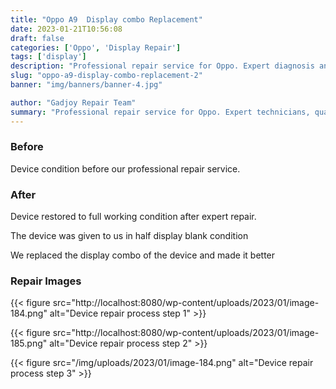 ```yaml
---
title: "Oppo A9  Display combo Replacement"
date: 2023-01-21T10:56:08
draft: false
categories: ['Oppo', 'Display Repair']
tags: ['display']
description: "Professional repair service for Oppo. Expert diagnosis and quality repairs in Bangalore."
slug: "oppo-a9-display-combo-replacement-2"
banner: "img/banners/banner-4.jpg"

author: "Gadjoy Repair Team"
summary: "Professional repair service for Oppo. Expert technicians, quality parts, warranty included."
---
```


### Before

Device condition before our professional repair service.

### After

Device restored to full working condition after expert repair.

The device was given to us in half display blank condition

We replaced the display combo of the device and made it better

### Repair Images

{{< figure src="http://localhost:8080/wp-content/uploads/2023/01/image-184.png" alt="Device repair process step 1" >}}

{{< figure src="http://localhost:8080/wp-content/uploads/2023/01/image-185.png" alt="Device repair process step 2" >}}

{{< figure src="/img/uploads/2023/01/image-184.png" alt="Device repair process step 3" >}}

